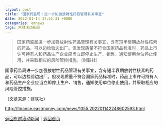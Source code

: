 ```yaml
---
layout: post
title: "国家药监局：进一步加强放射性药品管理有关事宜"
date: 2022-01-14 17:55:31 +0800
categories: emnews
tags: 东财滚动新闻
---
```

> 国家药监局进一步加强放射性药品管理有关事宜，含有短半衰期放射性核素的药品，可以边检验边出厂。但发现质量不符合国家药品标准时，药品上市许可持有人和药品生产企业应当立即停止生产、销售，通知使用单位停止使用，并采取相应的风险管控措施。（财联社）

<p>国家药监局进一步加强放射性药品管理有关事宜，含有短半衰期放射性核素的药品，可以边检验边出厂。但发现质量不符合国家药品标准时，药品上市许可持有人和药品生产企业应当立即停止生产、销售，通知使用单位停止使用，并采取相应的风险管控措施。</p><p class="em_media">（文章来源：财联社）</p>

<http://finance.eastmoney.com/news/1355,202201142248602593.html>

[返回东财滚动新闻](//finews.withounder.com/emnews/)｜[返回首页](//finews.withounder.com/)